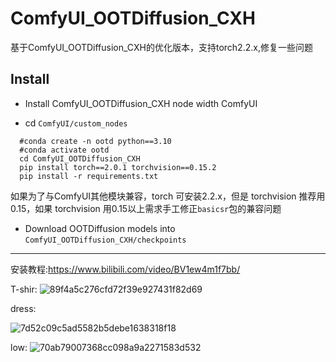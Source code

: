 # ComfyUI_OOTDiffusion_CXH
基于ComfyUI_OOTDiffusion_CXH的优化版本，支持torch2.2.x,修复一些问题

## Install
- Install ComfyUI_OOTDiffusion_CXH node width ComfyUI

- cd `ComfyUI/custom_nodes`
```shell
  #conda create -n ootd python==3.10
  #conda activate ootd
  cd ComfyUI_OOTDiffusion_CXH
  pip install torch==2.0.1 torchvision==0.15.2 
  pip install -r requirements.txt
```
如果为了与ComfyUI其他模块兼容，torch 可安装2.2.x，但是 torchvision 推荐用0.15，如果 torchvision 用0.15以上需求手工修正`basicsr`包的兼容问题

- Download OOTDiffusion models into `ComfyUI_OOTDiffusion_CXH/checkpoints`

------------------------------

安装教程:https://www.bilibili.com/video/BV1ew4m1f7bb/

T-shir:
![89f4a5c276cfd72f39e927431f82d69](https://github.com/StartHua/ComfyUI_OOTDiffusion_CXH/assets/22284244/34b67ac4-4e13-469d-a197-9f5a7c4d9394)

dress:

![7d52c09c5ad5582b5debe1638318f18](https://github.com/StartHua/ComfyUI_OOTDiffusion_CXH/assets/22284244/49bcae56-bfbf-4b44-bafb-203b2a0f1918)

low:
![70ab79007368cc098a9a2271583d532](https://github.com/StartHua/ComfyUI_OOTDiffusion_CXH/assets/22284244/e6d54a05-0ac0-4516-8fdc-fdae19ac71e2)


